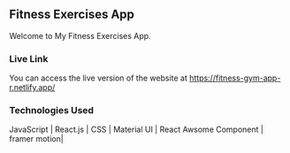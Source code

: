 ## Fitness Exercises App
Welcome to My Fitness Exercises App. 

### Live Link
You can access the live version of the website at https://fitness-gym-app-r.netlify.app/

### Technologies Used 

JavaScript | React.js | CSS | Material UI | React Awsome Component | framer motion|
